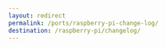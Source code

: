 ```yaml
---
layout: redirect
permalink: /ports/raspberry-pi-change-log/
destination: /raspberry-pi/changelog/
---
```


